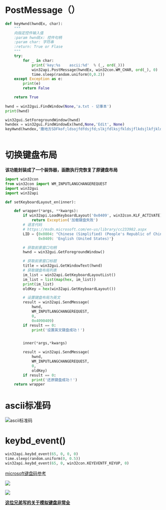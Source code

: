 

# PostMessage（）

```python
def keyHwnd(hwndEx, char):
    """
    向指定控件输入值
    :param hwndEx: 控件句柄
    :param char: 字符串
    :return: True or Flase
    """
    try:
        for _ in char:
            print('key:%s    ascii:%d'  % (_, ord(_)))
            win32api.PostMessage(hwndEx, win32con.WM_CHAR, ord(_), 0)
            time.sleep(random.uniform(0,0.2))
    except Exception as e:
        print(e)
        return False

    return True
    
hwnd = win32gui.FindWindow(None,'a.txt - 记事本')
print(hwnd)

win32gui.SetForegroundWindow(hwnd)
hwndex = win32gui.FindWindowEx(hwnd,None,'Edit', None)
keyHwnd(hwndex,'撒地方SDFkof;ldsojfdfdsjfd;slkjfdlksjfkldsjflkdsjlkfjkldsljkfjdssj')
   
```





# 切换键盘布局

**该功能封装成了一个装饰器，函数执行完恢复了原键盘布局**

```python
import win32con
from win32con import WM_INPUTLANGCHANGEREQUEST
import win32gui
import win32api

def setKeyboardLayout_en(inner):

    def wrapper(*args, **kwargs):
        if win32api.LoadKeyboardLayout('0x0409', win32con.KLF_ACTIVATE) == None:
            return Exception('加载键盘失败')
        # 语言代码
        # https://msdn.microsoft.com/en-us/library/cc233982.aspx
        LID = {0x0804: "Chinese (Simplified) (People's Republic of China)",
               0x0409: 'English (United States)'}

        # 获取前景窗口句柄
        hwnd = win32gui.GetForegroundWindow()

        # 获取前景窗口标题
        title = win32gui.GetWindowText(hwnd)
        # 获取键盘布局列表
        im_list = win32api.GetKeyboardLayoutList()
        im_list = list(map(hex, im_list))
        print(im_list)
        oldKey = hex(win32api.GetKeyboardLayout())

        # 设置键盘布局为英文
        result = win32api.SendMessage(
            hwnd,
            WM_INPUTLANGCHANGEREQUEST,
            0,
            0x4090409)
        if result == 0:
            print('设置英文键盘成功！')


        inner(*args,*kwargs)

        result = win32api.SendMessage(
            hwnd,
            WM_INPUTLANGCHANGEREQUEST,
            0,
            oldKey)
        if result == 0:
            print('还原键盘成功！')
    return wrapper


```



# ascii标准码

![ascii标准码](https://img2018.cnblogs.com/blog/1600965/201906/1600965-20190604095902019-2130233897.png)



# keybd_event()

```python
win32api.keybd_event(65, 0, 0, 0)
time.sleep(random.uniform(0, 0.5))
win32api.keybd_event(65, 0, win32con.KEYEVENTF_KEYUP, 0)
```



[microsoft键盘码参考](https://docs.microsoft.com/zh-cn/windows/desktop/inputdev/virtual-key-codes)



![](https://img-bbs.csdn.net/upload/201407/18/1405648879_285726.jpg)

![](https://img-bbs.csdn.net/upload/201407/18/1405648891_822255.jpg)





[**这位兄弟写的关于模拟键盘非常全**](https://bbs.csdn.net/topics/90509805)

